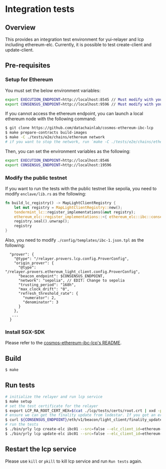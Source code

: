 # Integration tests

## Overview

This provides an integration test environment for yui-relayer and lcp including ethereum-elc. Currently, it is possible to test create-client and update-client.

## Pre-requisites

### Setup for Ethereum

You must set the below environment variables:

```bash
export EXECUTION_ENDPOINT=http://localhost:8545 // Must modify with your endpoint
export CONSENSUS_ENDPOINT=http://localhost:9596 // Must modify with your endpoint
```

If you cannot access the ethereum endpoint, you can launch a local ethereum node with the following command:

```bash
$ git clone https://github.com/datachainlab/cosmos-ethereum-ibc-lcp
$ make prepare-contracts build-images
$ make -C ./tests/e2e/chains/ethereum network
# if you want to stop the network, run `make -C ./tests/e2e/chains/ethereum network-down`
```

Then, you can set the environment variables as the following:

```bash
export EXECUTION_ENDPOINT=http://localhost:8546
export CONSENSUS_ENDPOINT=http://localhost:19596
```

### Modify the public testnet

If you want to run the tests with the public testnet like sepolia, you need to modify `enclave/lib.rs` as the following:

```rust
fn build_lc_registry() -> MapLightClientRegistry {
    let mut registry = MapLightClientRegistry::new();
    tendermint_lc::register_implementations(&mut registry);
    ethereum_elc::register_implementations::<{ ethereum_elc::ibc::consensus::preset::mainnet::PRESET.SYNC_COMMITTEE_SIZE }>(&mut registry);
    registry.seal().unwrap();
    registry
}
```

Also, you need to modify `./config/templates/ibc-1.json.tpl` as the following:

```
  "prover": {
    "@type": "/relayer.provers.lcp.config.ProverConfig",
    "origin_prover": {
      "@type": "/relayer.provers.ethereum_light_client.config.ProverConfig",
      "beacon_endpoint": $CONSENSUS_ENDPOINT,
      "network": "sepolia", // EDIT: Change to sepolia
      "trusting_period": "168h",
      "max_clock_drift": "0",
      "refresh_threshold_rate": {
        "numerator": 2,
        "denominator": 3
      }
    },
   ...
  }
```

### Install SGX-SDK

Please refer to the [cosmos-ethereum-ibc-lcp's README](https://github.com/datachainlab/cosmos-ethereum-ibc-lcp?tab=readme-ov-file#prerequisites).

## Build

```bash
$ make
```

## Run tests

```bash
# initialize the relayer and run lcp service
$ make setup
# set the test certificate for the relayer
$ export LCP_RA_ROOT_CERT_HEX=$(cat ./lcp/tests/certs/root.crt | xxd -p -c 1000000)
# ensure we can get the finality update from lodestar. If you got an error, please retry after a few seconds.
$ curl ${CONSENSUS_ENDPOINT}/eth/v1/beacon/light_client/finality_update
# run the tests
$ ./bin/yrly lcp create-elc ibc01 --src=false --elc_client_id=ethereum-0
$ ./bin/yrly lcp update-elc ibc01 --src=false --elc_client_id=ethereum-0
```

## Restart the lcp service

Please use `kill` or `pkill` to kill lcp service and run `Run tests` again.
